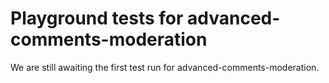 # Playground tests for advanced-comments-moderation
We are still awaiting the first test run for advanced-comments-moderation.
